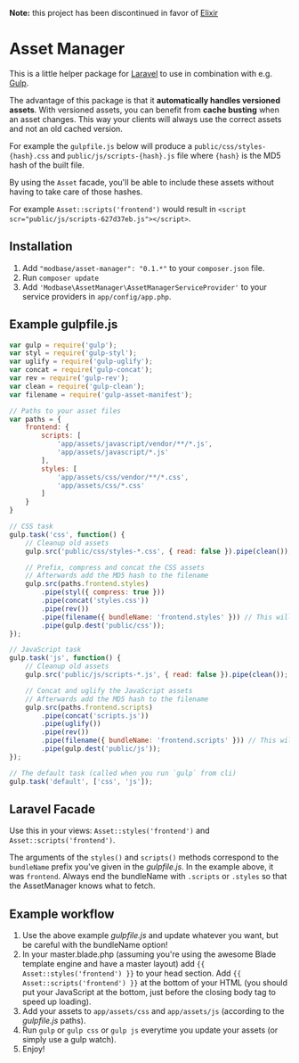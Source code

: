 **Note:** this project has been discontinued in favor of [Elixir](https://github.com/laravel/elixir)

# Asset Manager

This is a little helper package for [Laravel](http://laravel.com/) to use in combination with e.g. [Gulp](http://gulpjs.com).

The advantage of this package is that it **automatically handles versioned assets**. With versioned assets, you can benefit from **cache busting** when an asset changes. This way your clients will always use the correct assets and not an old cached version.

For example the `gulpfile.js` below will produce a `public/css/styles-{hash}.css` and `public/js/scripts-{hash}.js` file where `{hash}` is the MD5 hash of the built file.

By using the `Asset` facade, you'll be able to include these assets without having to take care of those hashes.

For example `Asset::scripts('frontend')` would result in `<script scr="public/js/scripts-627d37eb.js"></script>`.

## Installation

1. Add `"modbase/asset-manager": "0.1.*"` to your `composer.json` file.
2. Run `composer update`
3. Add `'Modbase\AssetManager\AssetManagerServiceProvider'` to your service providers in `app/config/app.php`.

## Example gulpfile.js

```javascript
var gulp = require('gulp');
var styl = require('gulp-styl');
var uglify = require('gulp-uglify');
var concat = require('gulp-concat');
var rev = require('gulp-rev');
var clean = require('gulp-clean');
var filename = require('gulp-asset-manifest');

// Paths to your asset files
var paths = {
    frontend: {
        scripts: [
            'app/assets/javascript/vendor/**/*.js',
            'app/assets/javascript/*.js'
        ],
        styles: [
            'app/assets/css/vendor/**/*.css',
            'app/assets/css/*.css'
        ]
    }
}

// CSS task
gulp.task('css', function() {
    // Cleanup old assets
    gulp.src('public/css/styles-*.css', { read: false }).pipe(clean());

    // Prefix, compress and concat the CSS assets
    // Afterwards add the MD5 hash to the filename
    gulp.src(paths.frontend.styles)
        .pipe(styl({ compress: true }))
        .pipe(concat('styles.css'))
        .pipe(rev())
        .pipe(filename({ bundleName: 'frontend.styles' })) // This will create/update the assets.json file
        .pipe(gulp.dest('public/css'));
});

// JavaScript task
gulp.task('js', function() {
    // Cleanup old assets
    gulp.src('public/js/scripts-*.js', { read: false }).pipe(clean());

    // Concat and uglify the JavaScript assets
    // Afterwards add the MD5 hash to the filename
    gulp.src(paths.frontend.scripts)
        .pipe(concat('scripts.js'))
        .pipe(uglify())
        .pipe(rev())
        .pipe(filename({ bundleName: 'frontend.scripts' })) // This will create/update the assets.json file
        .pipe(gulp.dest('public/js'));
});

// The default task (called when you run `gulp` from cli)
gulp.task('default', ['css', 'js']);
```

## Laravel Facade

Use this in your views: `Asset::styles('frontend')` and `Asset::scripts('frontend')`.

The arguments of the `styles()` and `scripts()` methods correspond to the `bundleName` prefix you've given in the *gulpfile.js*. In the example above, it was `frontend`. Always end the bundleName with `.scripts` or `.styles` so that the AssetManager knows what to fetch.

## Example workflow

1. Use the above example *gulpfile.js* and update whatever you want, but be careful with the bundleName option!
2. In your master.blade.php (assuming you're using the awesome Blade template engine and have a master layout) add `{{ Asset::styles('frontend') }}` to your head section. Add `{{ Asset::scripts('frontend') }}` at the bottom of your HTML (you should put your JavaScript at the bottom, just before the closing body tag to speed up loading).
3. Add your assets to `app/assets/css` and `app/assets/js` (according to the *gulpfile.js* paths).
4. Run `gulp` or `gulp css` or `gulp js` everytime you update your assets (or simply use a gulp watch).
5. Enjoy!
